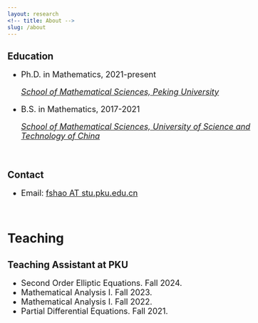 ```yaml
---
layout: research
<!-- title: About -->
slug: /about
---
```



<div id="header" style="width: 115%;">
    <div id="centered" style="margin: 0 auto; width: 110%;"></div>

<h2>Education</h2>
<font size="+1">	
<ul>
  <li>Ph.D. in Mathematics, 2021-present </li>
    <p><i> <a href="http://english.math.pku.edu.cn">School of Mathematical Sciences, Peking University </a></i> </p>
<!--    <p><i> School of Mathematical Sciences, Peking University </i></p> -->

  <li> B.S. in Mathematics, 2017-2021 </li>
  <p><i> <a href="https://math.ustc.edu.cn/ENGLISH/list.htm">School of Mathematical Sciences, University of Science and Technology of China </a></i> </p>
<!--    <p><i> School of Mathematical Sciences, USTC </i></p> -->
   
</ul>
</font>

</div>

<br />

<h2>Contact</h2>
<font size="+1">	
<ul>
	<li>  Email: <a href="mailto:fshao@stu.pku.edu.cn">fshao AT stu.pku.edu.cn </a>
	</li>
    
		
</ul>
</font>

<br />


<!-- <hr width="820" /> -->

<div id="header" style="width: 125%;">
    <div id="centered" style="margin: 0 auto; width: 115%;"></div>

<h1>Teaching</h1>


 <h2>Teaching Assistant at PKU </h2>
<font size="+1">	
 <ul> 	
	<li> Second Order Elliptic Equations. Fall 2024. </li>
   <li>  Mathematical Analysis I. Fall 2023.  </li>  
 	 <li> Mathematical Analysis I. Fall 2022.  </li> 	
 	 <li> Partial Differential Equations. Fall 2021.  </li> 	 
 </ul>

<!-- </div> -->
